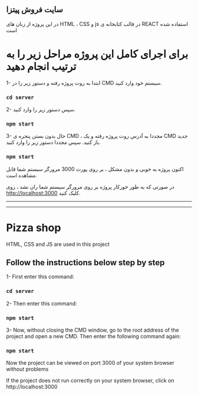 ## سایت فروش پیتزا 

در این پروژه از زبان های HTML ، CSS و js در قالب کتابخانه ی REACT استفاده شده است

# برای اجرای کامل این پروژه مراحل زیر را به ترتیب انجام دهید

1- ابتدا به روت پروژه رفته و دستور زیر را در CMD سیستم خود وارد کنید.

### `cd server`

2- سپس دستور زیر را وارد کنید.

### `npm start`

3- حال بدون بستن پنجره ی CMD ، مجددا به آدرس روت پروژه رفته و یک CMD جدید باز کنید. سپس مجددا دستور زیر را وارد کنید.

### `npm start`

اکنون پروژه به خوبی و بدون مشکل ، بر روی پورت 3000 مرورگر سیستم شما قابل مشاهده است.

 در صورتی که به طور خورکار پروژه بر روی مرورگر سیستم شما ران نشد ، روی [http://localhost:3000](http://localhost:3000) کلیک کنید.


-----------------------------
-----------------------------

# Pizza shop

HTML, CSS and JS are used in this project

## Follow the instructions below step by step

1- First enter this command: 

### `cd server`

2- Then enter this command: 

### `npm start`

3- Now, without closing the CMD window, go to the root address of the project and open a new CMD. Then enter the following command again:

### `npm start`

Now the project can be viewed on port 3000 of your system browser without problems

If the project does not run correctly on your system browser, click on http://localhost:3000
